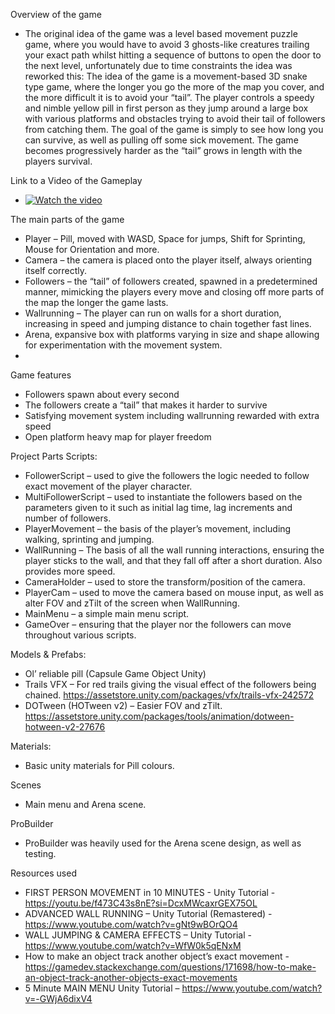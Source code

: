 Overview of the game
- The original idea of the game was a level based movement puzzle game, where you would have to avoid 3 ghosts-like creatures trailing your exact path whilst hitting a sequence of buttons to open the door to the next level, unfortunately due to time constraints the idea was reworked this: The idea of the game is a movement-based 3D snake type game, where the longer you go the more of the map you cover, and the more difficult it is to avoid your “tail”. The player controls a speedy and nimble yellow pill in first person as they jump around a large box with various platforms and obstacles trying to avoid their tail of followers from catching them. The goal of the game is simply to see how long you can survive, as well as pulling off some sick movement. The game becomes progressively harder as the “tail” grows in length with the players survival.

Link to a Video of the Gameplay
- [![Watch the video](https://img.youtube.com/vi/<5NoosoLlfk>/maxresdefault.jpg)](https://www.youtube.com/watch?v=-5NoosoLlfk)

The main parts of the game
-	Player – Pill, moved with WASD, Space for jumps, Shift for Sprinting, Mouse for Orientation and more.
-	Camera – the camera is placed onto the player itself, always orienting itself correctly.
-	Followers – the “tail” of followers created, spawned in a predetermined manner, mimicking the players every move and closing off more parts of the map the longer the game lasts.
-	Wallrunning – The player can run on walls for a short duration, increasing in speed and jumping distance to chain together fast lines.
-	Arena, expansive box with platforms varying in size and shape allowing for experimentation with the movement system.
-	
Game features
-	Followers spawn about every second
-	The followers create a “tail” that makes it harder to survive
-	Satisfying movement system including wallrunning rewarded with extra speed
-	Open platform heavy map for player freedom

Project Parts
Scripts:
  - FollowerScript – used to give the followers the logic needed to follow exact movement of the player character.
  - MultiFollowerScript – used to instantiate the followers based on the parameters given to it such as initial lag time, lag increments and number of followers.
- PlayerMovement – the basis of the player’s movement, including walking, sprinting and jumping.
- WallRunning – The basis of all the wall running interactions, ensuring the player sticks to the wall, and that they fall off after a short duration. Also provides more speed.
- CameraHolder – used to store the transform/position of the camera.
- PlayerCam – used to move the camera based on mouse input, as well as alter FOV and zTilt of the screen when WallRunning.
- MainMenu – a simple main menu script.
- GameOver – ensuring that the player nor the followers can move throughout various scripts.

Models & Prefabs:
- Ol’ reliable pill (Capsule Game Object Unity)
- Trails VFX – For red trails giving the visual effect of the followers being chained.
https://assetstore.unity.com/packages/vfx/trails-vfx-242572 
- DOTween (HOTween v2) – Easier FOV and zTilt.
https://assetstore.unity.com/packages/tools/animation/dotween-hotween-v2-27676

Materials:
- Basic unity materials for Pill colours.

Scenes
- Main menu and Arena scene.
  
ProBuilder
- ProBuilder was heavily used for the Arena scene design, as well as testing.

Resources used
- FIRST PERSON MOVEMENT in 10 MINUTES - Unity Tutorial - https://youtu.be/f473C43s8nE?si=DcxMWcaxrGEX75OL
- ADVANCED WALL RUNNING – Unity Tutorial (Remastered) - https://www.youtube.com/watch?v=gNt9wBOrQO4 
- WALL JUMPING & CAMERA EFFECTS – Unity Tutorial - https://www.youtube.com/watch?v=WfW0k5qENxM 
- How to make an object track another object’s exact movement - https://gamedev.stackexchange.com/questions/171698/how-to-make-an-object-track-another-objects-exact-movements 
- 5 Minute MAIN MENU Unity Tutorial – 
https://www.youtube.com/watch?v=-GWjA6dixV4  
